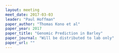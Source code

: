 ```yaml
---
layout: meeting
meet_date: 2017-03-03
leader: "Paul Hoffman"
paper_author: "Thomas Kono et al"
paper_year: 2017
paper_title: "Genomic Prediction in Barley"
paper_journal: "Will be distributed to lab only"
paper_url: ""
---
```

